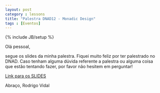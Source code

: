 ```yaml
---
layout: post
category : lessons
title: "Palestra DNAD12 - Monadic Design"
tags : [Eventos]
---
```

{% include JB/setup %}

Olá pessoal,

segue os slides da minha palestra. Fiquei muito feliz por ter palestrado no DNAD. Caso tenham alguma dúvida referente a palestra ou alguma coisa que estão tentando fazer, por favor não hesitem em perguntar! 

[Link para os SLIDES](http://www.slideshare.net/slideshow/embed_code/13197585)

Abraço,
Rodrigo Vidal

